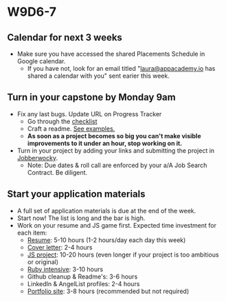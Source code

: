 # W9D6-7

## Calendar for next 3 weeks
* Make sure you have accessed the shared Placements Schedule in Google calendar. 
  * If you have not, look for an email titled "laura@appacademy.io has shared a calendar with you" sent earier this week.  


## Turn in your capstone by Monday 9am
* Fix any last bugs. Update URL on Progress Tracker 
  * Go through the [checklist][capstone-checklist]
  * Craft a readme.  [See examples.][readme]
  * **As soon as a project becomes so big you can't make visible improvements to it under an hour, stop working on it.**
* Turn in your project by adding your links and submitting the project in [Jobberwocky][Jobberwocky].  
  * Note: Due dates & roll call are enforced by your a/A Job Search Contract. Be diligent.  

## Start your application materials
* A full set of application materials is due at the end of the week.   
* Start now!  The list is long and the bar is high.   
* Work on your resume and JS game first.  Expected time investment for each item: 
  * [Resume][resume]: 5-10 hours (1-2 hours/day each day this week)
  * [Cover letter][cover-letter]: 2-4 hours
  * [JS project][browser-game]: 10-20 hours (even longer if your project is too ambitious or original)
  * [Ruby intensive][code-intensive]: 3-10 hours
  * Github cleanup & Readme's: 3-6 hours
  * LinkedIn & AngelList profiles: 2-4 hours
  * [Portfolio site][portfolio]: 3-8 hours (recommended but not required)

[resume]: ../self-presentation/resume.md
[cover-letter]: ../self-presentation/cover_letter.md
[portfolio]: ../self-presentation/portfolio.md
[code-intensive]: ../self-presentation/code_intensive.md
[browser-game]: ../self-presentation/browser_game.md
[readme]: ../self-presentation/example_readmes.md
[Jobberwocky]: http://progress.appacademy.io/jobberwocky

[capstone-checklist]: https://github.com/appacademy/capstone-project-curriculum/blob/master/readings/capstone-checklist.md
[linkedin]: ../self-presentation/linkedin.md
[github]: ../self-presentation/github.md
